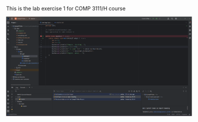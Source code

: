 This is the lab exercise 1 for COMP 3111/H course

![Lab Screenshot](/src/main/java/COMP3111Lab1Screenshot.png)